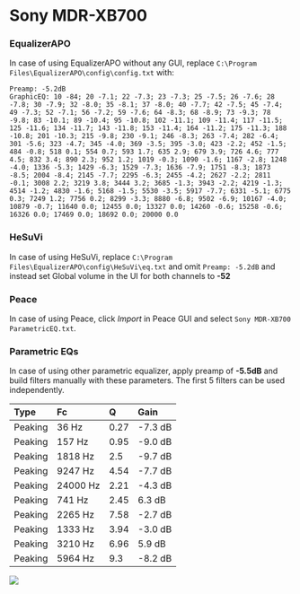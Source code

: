 # Sony MDR-XB700

### EqualizerAPO
In case of using EqualizerAPO without any GUI, replace `C:\Program Files\EqualizerAPO\config\config.txt`
with:
```
Preamp: -5.2dB
GraphicEQ: 10 -84; 20 -7.1; 22 -7.3; 23 -7.3; 25 -7.5; 26 -7.6; 28 -7.8; 30 -7.9; 32 -8.0; 35 -8.1; 37 -8.0; 40 -7.7; 42 -7.5; 45 -7.4; 49 -7.3; 52 -7.1; 56 -7.2; 59 -7.6; 64 -8.3; 68 -8.9; 73 -9.3; 78 -9.8; 83 -10.1; 89 -10.4; 95 -10.8; 102 -11.1; 109 -11.4; 117 -11.5; 125 -11.6; 134 -11.7; 143 -11.8; 153 -11.4; 164 -11.2; 175 -11.3; 188 -10.8; 201 -10.3; 215 -9.8; 230 -9.1; 246 -8.3; 263 -7.4; 282 -6.4; 301 -5.6; 323 -4.7; 345 -4.0; 369 -3.5; 395 -3.0; 423 -2.2; 452 -1.5; 484 -0.8; 518 0.1; 554 0.7; 593 1.7; 635 2.9; 679 3.9; 726 4.6; 777 4.5; 832 3.4; 890 2.3; 952 1.2; 1019 -0.3; 1090 -1.6; 1167 -2.8; 1248 -4.0; 1336 -5.3; 1429 -6.3; 1529 -7.3; 1636 -7.9; 1751 -8.3; 1873 -8.5; 2004 -8.4; 2145 -7.7; 2295 -6.3; 2455 -4.2; 2627 -2.2; 2811 -0.1; 3008 2.2; 3219 3.8; 3444 3.2; 3685 -1.3; 3943 -2.2; 4219 -1.3; 4514 -1.2; 4830 -1.6; 5168 -1.5; 5530 -3.5; 5917 -7.7; 6331 -5.1; 6775 0.3; 7249 1.2; 7756 0.2; 8299 -3.3; 8880 -6.8; 9502 -6.9; 10167 -4.0; 10879 -0.7; 11640 0.0; 12455 0.0; 13327 0.0; 14260 -0.6; 15258 -0.6; 16326 0.0; 17469 0.0; 18692 0.0; 20000 0.0
```

### HeSuVi
In case of using HeSuVi, replace `C:\Program Files\EqualizerAPO\config\HeSuVi\eq.txt` and omit `Preamp:
-5.2dB` and instead set Global volume in the UI for both channels to **-52**

### Peace
In case of using Peace, click *Import* in Peace GUI and select `Sony MDR-XB700 ParametricEQ.txt`.

### Parametric EQs
In case of using other parametric equalizer, apply preamp of **-5.5dB** and build filters manually with
these parameters. The first 5 filters can be used independently.

| Type    | Fc       |    Q | Gain    |
|:--------|:---------|:-----|:--------|
| Peaking | 36 Hz    | 0.27 | -7.3 dB |
| Peaking | 157 Hz   | 0.95 | -9.0 dB |
| Peaking | 1818 Hz  | 2.5  | -9.7 dB |
| Peaking | 9247 Hz  | 4.54 | -7.7 dB |
| Peaking | 24000 Hz | 2.21 | -4.3 dB |
| Peaking | 741 Hz   | 2.45 | 6.3 dB  |
| Peaking | 2265 Hz  | 7.58 | -2.7 dB |
| Peaking | 1333 Hz  | 3.94 | -3.0 dB |
| Peaking | 3210 Hz  | 6.96 | 5.9 dB  |
| Peaking | 5964 Hz  | 9.3  | -8.2 dB |

![](https://raw.githubusercontent.com/jaakkopasanen/AutoEq/master/results/innerfidelity/sbaf-serious/Sony%20MDR-XB700/Sony%20MDR-XB700.png)
